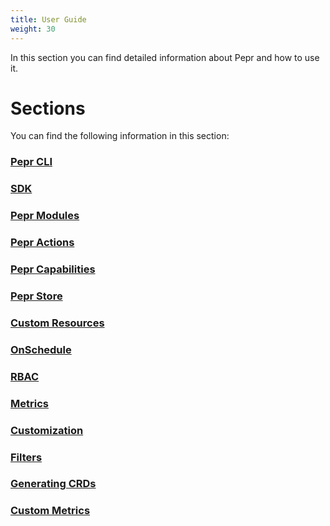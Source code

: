 ```yaml
---
title: User Guide
weight: 30
---
```



In this section you can find detailed information about Pepr and how to use it.

# Sections

You can find the following information in this section:

### [Pepr CLI](pepr-cli/)

### [SDK](sdk/)

### [Pepr Modules](pepr-modules/)

### [Pepr Actions](actions/)

### [Pepr Capabilities](capabilities/)

### [Pepr Store](store/)

### [Custom Resources](custom-resources/)

### [OnSchedule](onschedule/)

### [RBAC](rbac/)

### [Metrics](metrics/)

### [Customization](customization/)

### [Filters](filters/)

### [Generating CRDs](generating-crds/)

### [Custom Metrics](generating_custom_metrics/)
